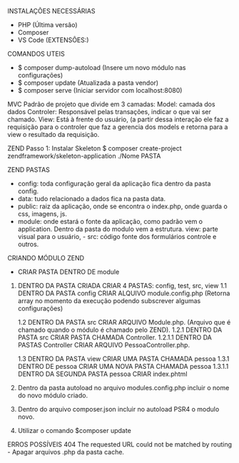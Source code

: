 INSTALAÇÕES NECESSÁRIAS
- PHP (Última versão)
- Composer 
- VS Code (EXTENSÔES:)

COMANDOS UTEIS
- $ composer dump-autoload  (Insere um novo módulo nas configurações)
- $ composer update   (Atualizada a pasta vendor)
- $ composer serve    (Iniciar servidor com localhost:8080)

MVC
Padrão de projeto que divide em 3 camadas:
Model: camada dos dados 
Controler: Responsável pelas transações, indicar o que vai ser chamado.
View: Está à frente do usuário, (a partir dessa interação ele faz a requisição para o controler que faz a gerencia dos models e retorna para a view o resultado da requisição.

ZEND 
Passo 1: Instalar Skeleton
$ composer create-project zendframework/skeleton-application ./Nome PASTA


ZEND PASTAS
- config: toda configuração geral da aplicação fica dentro da pasta config.
- data: tudo relacionado a dados fica na pasta data.
- public: raiz da aplicação, onde se encontra o index.php, onde guarda o css, imagens, js.
- module: onde estará o fonte da aplicação, como padrão vem o application. Dentro da pasta do modulo vem a estrutura. view: parte visual para o usuário, - src: código fonte dos formulários controle e outros.



CRIANDO MÓDULO ZEND
- CRIAR PASTA DENTRO DE module
1. DENTRO DA PASTA CRIADA CRIAR 4 PASTAS: config, test, src, view
    1.1 DENTRO DA PASTA config CRIAR ALQUIVO module.config.php (Retorna array no momento da execução podendo subscrever algumas configurações)
    
    1.2 DENTRO DA PASTA src CRIAR ARQUIVO Module.php. (Arquivo que é chamado quando o módulo é chamado pelo ZEND).
        1.2.1 DENTRO DA PASTA src CRIAR PASTA CHAMADA Controller.
            1.2.1.1 DENTRO DA PASTAS Controller CRIAR ARQUIVO PessoaController.php.
    
    1.3 DENTRO DA PASTA view CRIAR UMA PASTA CHAMADA pessoa
        1.3.1 DENTRO DE pessoa CRIAR UMA NOVA PASTA CHAMADA pessoa
            1.3.1.1 DENTRO DA SEGUNDA PASTA pessoa CRIAR index.phtml

2. Dentro da pasta autoload no arquivo modules.config.php incluir o nome do novo módulo criado.

3. Dentro do arquivo composer.json incluir no autoload PSR4 o modulo novo.

4. Utilizar o comando  $composer update



ERROS POSSÍVEIS 
404 The requested URL could not be matched by routing - Apagar arquivos .php da pasta cache.